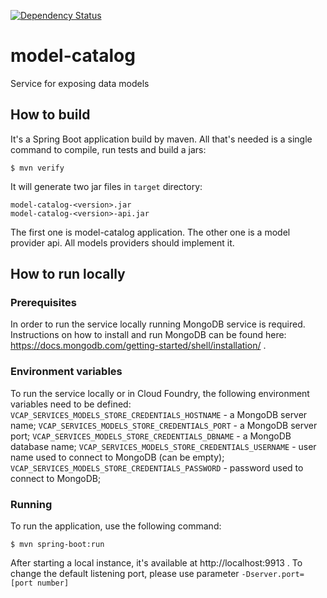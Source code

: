 [![Dependency Status](https://www.versioneye.com/user/projects/57236d4cba37ce00350af79b/badge.svg?style=flat)](https://www.versioneye.com/user/projects/57236d4cba37ce00350af79b)

# model-catalog
Service for exposing data models

## How to build
It's a Spring Boot application build by maven. All that's needed is a single command to compile, run tests and build a jars:
```
$ mvn verify
```
It will generate two jar files in `target` directory:
```
model-catalog-<version>.jar
model-catalog-<version>-api.jar
```
The first one is model-catalog application. The other one is a model provider api. All models providers should implement it.

## How to run locally

### Prerequisites
In order to run the service locally running MongoDB service is required.
Instructions on how to install and run MongoDB can be found here: https://docs.mongodb.com/getting-started/shell/installation/ .

### Environment variables
To run the service locally or in Cloud Foundry, the following environment variables need to be defined:
``VCAP_SERVICES_MODELS_STORE_CREDENTIALS_HOSTNAME`` - a MongoDB server name;
``VCAP_SERVICES_MODELS_STORE_CREDENTIALS_PORT`` - a MongoDB server port;
``VCAP_SERVICES_MODELS_STORE_CREDENTIALS_DBNAME`` - a MongoDB database name;
``VCAP_SERVICES_MODELS_STORE_CREDENTIALS_USERNAME`` - user name used to connect to MongoDB (can be empty);
``VCAP_SERVICES_MODELS_STORE_CREDENTIALS_PASSWORD`` - password used to connect to MongoDB;

### Running
To run the application, use the following command:
```
$ mvn spring-boot:run
```
After starting a local instance, it's available at http://localhost:9913 .
To change the default listening port, please use parameter ``-Dserver.port=[port number]``